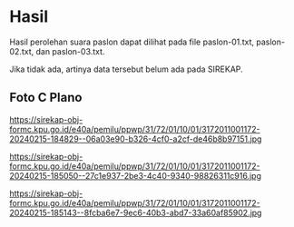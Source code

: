 # Hasil

Hasil perolehan suara paslon dapat dilihat pada file paslon-01.txt, paslon-02.txt, dan paslon-03.txt.

Jika tidak ada, artinya data tersebut belum ada pada SIREKAP.

## Foto C Plano

https://sirekap-obj-formc.kpu.go.id/e40a/pemilu/ppwp/31/72/01/10/01/3172011001172-20240215-184829--06a03e90-b326-4cf0-a2cf-de46b8b97151.jpg

https://sirekap-obj-formc.kpu.go.id/e40a/pemilu/ppwp/31/72/01/10/01/3172011001172-20240215-185050--27c1e937-2be3-4c40-9340-98826311c916.jpg

https://sirekap-obj-formc.kpu.go.id/e40a/pemilu/ppwp/31/72/01/10/01/3172011001172-20240215-185143--8fcba6e7-9ec6-40b3-abd7-33a60af85902.jpg
